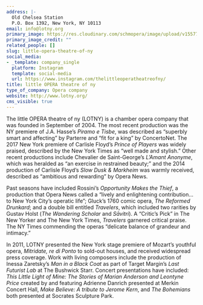 ```yaml
---
address: |-
  Old Chelsea Station
  P.O. Box 1392, New York, NY 10113
email: info@lotny.org
primary_image: https://res.cloudinary.com/schmopera/image/upload/v1557799195/media/2019/05/206989_196974510340620_2872232_n.jpg
primary_image_credit: ""
related_people: []
slug: little-opera-theatre-of-ny
social_media:
- _template: company_single
  platform: Instagram
  template: social-media
  url: https://www.instagram.com/thelittleoperatheatreofny/
title: little OPERA theatre of ny
type_of_company: Opera company
website: http://www.lotny.org/
cms_visible: true
---
```

The little OPERA theatre of ny (LOTNY) is a chamber opera company that was founded in September of 2004. The most recent production was the NY premiere of J.A. Hasse’s _Piramo e Tisbe_, was described as “superbly smart and affecting” by Parterre and “fit for a king” by ConcertoNet. The 2017 New York premiere of Carlisle Floyd’s _Prince of Players_ was widely praised, described by the New York Times as “well made and stylish.” Other recent productions include Chevalier de Saint-George’s _L’Amant Anonyme_, which was heralded as “an exercise in restrained beauty;” and the 2014 production of Carlisle Floyd’s _Slow Dusk & Markheim_ was warmly received, described as “ambitious and rewarding” by Opera News. 

Past seasons have included Rossini’s _Opportunity Makes the Thief_, a production that Opera News called a “lively and enlightening contribution… to New York City’s operatic life”; Gluck’s 1760 comic opera, _The Reformed Drunkard_; and a double bill entitled _Travelers_, which included two rarities by Gustav Holst (_The Wandering Scholar_ and _Sāvitri_). A “Critic’s Pick” in The New Yorker and The New York Times, _Travelers_ garnered critical praise. The NY Times commending the operas  “delicate balance of grandeur and intimacy.” 

In 2011, LOTNY presented the New York stage premiere of Mozart’s youthful opera, _Mitridate, re di Ponto_ to sold-out houses, and received widespread press coverage. Work with living composers include the production of Inessa Zaretsky’s _Man in a Black Coat_ as part of Target Margin’s _Last Futurist Lab_ at The Bushwick Starr. Concert presentations have included: _This Little Light of Mine: The Stories of Marian Anderson and Leontyne Price_ created by and featuring Adrienne Danrich presented at Merkin Concert Hall, _Make Believe: A tribute to Jerome Kern_, and _The Bohemians_ both presented at Socrates Sculpture Park.